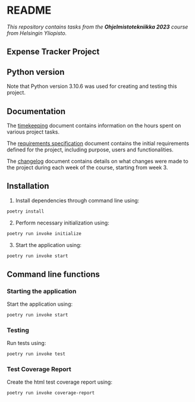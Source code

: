 # README

*This repository contains tasks from the **Ohjelmistotekniikka 2023** course from Helsingin Yliopisto.*

## Expense Tracker Project

## Python version

Note that Python version 3.10.6 was used for creating and testing this project.

## Documentation

The [timekeeping](https://github.com/lenbie/ot-harjoitustyo/blob/master/documentation/timekeeping.md) document contains information on the hours spent on various project tasks.

The [requirements specification](https://github.com/lenbie/ot-harjoitustyo/blob/master/documentation/requirements_specification.md) document contains the initial requirements defined for the project, including purpose, users and functionalities.

The [changelog](https://github.com/lenbie/ot-harjoitustyo/blob/master/documentation/changelog.md) document contains details on what changes were made to the project during each week of the course, starting from week 3.

## Installation

1. Install dependencies through command line using:

```bash
poetry install
```

2. Perform necessary initialization using:

```bash
poetry run invoke initialize
```

3. Start the application using: 

```bash
poetry run invoke start
```

## Command line functions

### Starting the application

Start the application using: 

```bash
poetry run invoke start
```

### Testing

Run tests using:

```bash
poetry run invoke test
```

### Test Coverage Report

Create the html test coverage report using:

```bash
poetry run invoke coverage-report
```
